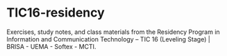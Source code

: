 # TIC16-residency
Exercises, study notes, and class materials from the Residency Program in Information and Communication Technology – TIC 16 (Leveling Stage) | BRISA - UEMA - Softex - MCTI.
